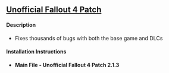 ## [Unofficial Fallout 4 Patch](https://www.nexusmods.com/fallout4/mods/4598)

#### Description
* Fixes thousands of bugs with both the base game and DLCs

#### Installation Instructions
  * **Main File - Unofficial Fallout 4 Patch 2.1.3**